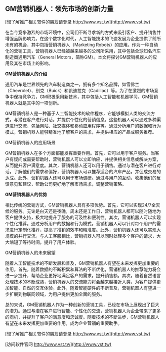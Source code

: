 ## **GM营销机器人：领先市场的创新力量**

[想了解推广相关软件的朋友请登录 http://www.vst.tw](http://www.vst.tw)

在当今竞争激烈的市场环境中，公司们不断寻求新的方式来吸引客户、提升销售并增强品牌影响力。在这个数字化时代，人工智能技术的飞速发展为企业提供了前所未有的机会，其中包括营销机器人（Marketing Robots）的应用。作为一种自动化的营销工具，营销机器人已经被越来越多的公司所采用，其中包括全球知名汽车制造商通用汽车（General Motors，简称GM）。本文将探讨GM营销机器人的应用及其在市场上的影响。

**GM营销机器人的介绍**

通用汽车是世界领先的汽车制造商之一，拥有多个知名品牌，如雪佛兰（Chevrolet）、别克（Buick）和凯迪拉克（Cadillac）等。为了在激烈的市场竞争中保持竞争力，GM积极采用新技术，其中包括人工智能和机器学习。GM营销机器人就是其中的一项创新。

GM营销机器人是一种基于人工智能技术的软件程序，它能够模拟人类的交流方式，与潜在客户进行对话，并提供个性化的营销信息。这些机器人可以通过多种渠道进行交流，包括网站、社交媒体和移动应用程序等。通过分析用户的数据和行为模式，营销机器人能够精准地了解客户的需求，并提供相应的产品或服务推荐。

GM营销机器人的应用场景

GM营销机器人在多个方面都能发挥重要作用。首先，它可以用于客户服务。当客户有疑问或需要帮助时，营销机器人可以立即响应，并提供相关信息或解决方案，从而提升客户满意度。其次，营销机器人还可以用于销售。通过与潜在客户进行对话，了解他们的需求和偏好，营销机器人可以推荐适合的汽车产品，并促成交易的达成。此外，营销机器人还可以用于市场调研。通过与用户的互动，收集他们的反馈意见和建议，帮助公司更好地了解市场需求，调整营销策略。

**GM营销机器人的优势**

相比传统的营销方式，GM营销机器人具有多项优势。首先，它可以实现24/7全天候的服务。无论是白天还是夜晚，周末还是工作日，营销机器人都可以随时随地为客户提供支持，极大地提升了服务的可及性和便利性。其次，营销机器人可以实现个性化推荐。通过分析用户的数据和行为模式，营销机器人可以针对每个用户的需求进行定制化推荐，提高了推销的效率和精准度。此外，营销机器人还可以实现大规模的并行交流。与人工客服相比，营销机器人可以同时处理多个客户的请求，大大缩短了等待时间，提升了用户体验。

GM营销机器人的未来展望

随着人工智能技术的不断发展和普及，GM营销机器人有望在未来发挥更加重要的作用。首先，随着数据的不断积累和算法的不断优化，营销机器人的推荐能力将会进一步提升，帮助企业更好地满足客户的需求，提升销售额。其次，随着自然语言处理技术的不断成熟，营销机器人的交流能力将会越来越接近人类，为客户提供更加智能、自然的交互体验。此外，随着智能硬件的不断普及，营销机器人有望进一步扩展到物联网领域，为用户提供更加全面的服务。

总的来说，GM营销机器人作为一种创新的营销工具，已经在市场上展现出了巨大的潜力。通过与潜在客户进行智能、个性化的交流，营销机器人为企业带来了更多的商机，并提升了客户的满意度和忠诚度。随着技术的不断进步，GM营销机器人有望在未来发挥更加重要的作用，成为企业营销的重要助手。

[想了解推广相关软件的朋友请登录 http://www.vst.tw](http://www.vst.tw)


[访问软件官网 http://www.vst.tw](http://www.vst.tw)
